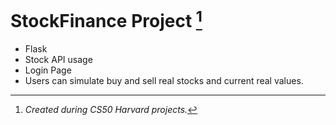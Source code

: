 # StockFinance Project [^1]

* Flask
* Stock API usage
* Login Page
* Users can simulate buy and sell real stocks and current real values.

[^1]: *Created during CS50 Harvard projects.*
